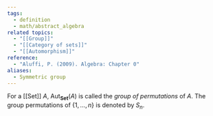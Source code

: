 ```yaml
---
tags:
  - definition
  - math/abstract_algebra
related topics:
  - "[[Group]]"
  - "[[Category of sets]]"
  - "[[Automorphism]]"
reference:
  - "Aluffi, P. (2009). Algebra: Chapter 0"
aliases:
  - Symmetric group
---
```

For a [[Set]] $A$, $\text{Aut}_\mathbf{Set}(A)$ is called the _group of permutations_ of $A$. The group permutations of $\{1,\dots,n\}$ is denoted by $S_n$.